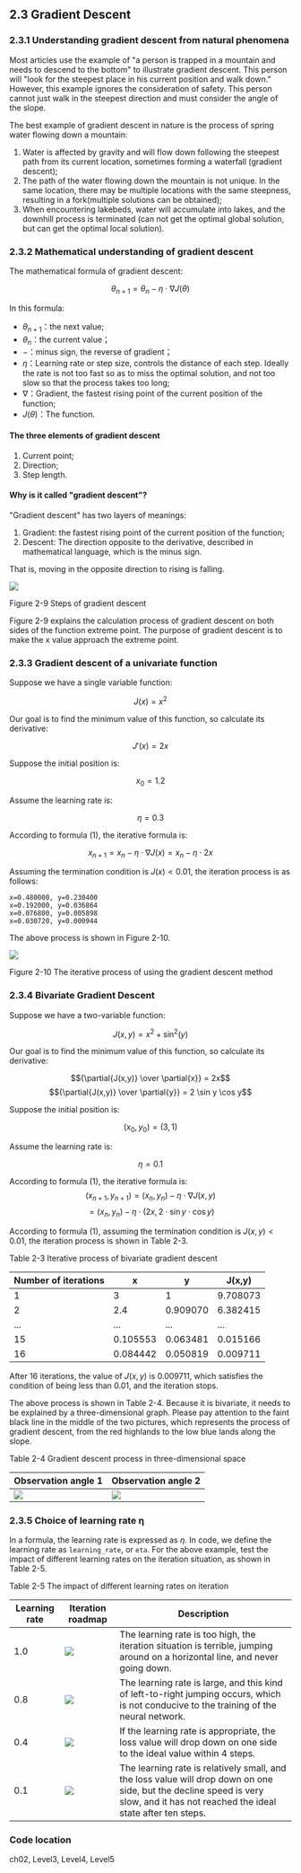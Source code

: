 <!--Copyright © Microsoft Corporation. All rights reserved.
  适用于[License](https://github.com/Microsoft/ai-edu/blob/master/LICENSE.md)版权许可-->

## 2.3 Gradient Descent

### 2.3.1 Understanding gradient descent from natural phenomena

Most articles use the example of "a person is trapped in a mountain and needs to descend to the bottom" to illustrate gradient descent. This person will "look for the steepest place in his current position and walk down." However, this example ignores the consideration of safety. This person cannot just walk in the steepest direction and must consider the angle of the slope.

The best example of gradient descent in nature is the process of spring water flowing down a mountain:

1. Water is affected by gravity and will flow down following the steepest path from its current location, sometimes forming a waterfall (gradient descent);
2. The path of the water flowing down the mountain is not unique. In the same location, there may be multiple locations with the same steepness, resulting in a fork(multiple solutions can be obtained);
3. When encountering lakebeds, water will accumulate into lakes, and the downhill process is terminated (can not get the optimal global solution, but can get the optimal local solution).

### 2.3.2 Mathematical understanding of gradient descent

The mathematical formula of gradient descent:

$$\theta_{n+1} = \theta_{n} - \eta \cdot \nabla J(\theta) \tag{1}$$

In this formula:

- $\theta_{n+1}$：the next value;
- $\theta_n$：the current value；
- $-$：minus sign, the reverse of gradient；
- $\eta$：Learning rate or step size, controls the distance of each step. Ideally the rate is not too fast so as to miss the optimal solution, and not too slow so that the process takes too long;
- $\nabla$：Gradient, the fastest rising point of the current position of the function;
- $J(\theta)$：The function.

#### The three elements of gradient descent

1. Current point;
2. Direction;
3. Step length.

#### Why is it called "gradient descent"?

"Gradient descent" has two layers of meanings:

1. Gradient: the fastest rising point of the current position of the function;
2. Descent: The direction opposite to the derivative, described in mathematical language, which is the minus sign.

That is, moving in the opposite direction to rising is falling.

![](https://aiedugithub4a2.blob.core.windows.net/a2-images/Images/2/gd_concept.png)

Figure 2-9 Steps of gradient descent

Figure 2-9 explains the calculation process of gradient descent on both sides of the function extreme point. The purpose of gradient descent is to make the x value approach the extreme point.

### 2.3.3 Gradient descent of a univariate function

Suppose we have a single variable function:

$$J(x) = x ^2$$

Our goal is to find the minimum value of this function, so calculate its derivative:

$$J'(x) = 2x$$

Suppose the initial position is:

$$x_0=1.2$$

Assume the learning rate is:

$$\eta = 0.3$$

According to formula (1), the iterative formula is:

$$x_{n+1} = x_{n} - \eta \cdot \nabla J(x)= x_{n} - \eta \cdot 2x$$

Assuming the termination condition is $J(x)<0.01$, the iteration process is as follows:
```
x=0.480000, y=0.230400
x=0.192000, y=0.036864
x=0.076800, y=0.005898
x=0.030720, y=0.000944
```

The above process is shown in Figure 2-10.

![](https://aiedugithub4a2.blob.core.windows.net/a2-images/Images/2/gd_single_variable.png)

Figure 2-10 The iterative process of using the gradient descent method

### 2.3.4 Bivariate Gradient Descent

Suppose we have a two-variable function:

$$J(x,y) = x^2 + \sin^2(y)$$

Our goal is to find the minimum value of this function, so calculate its derivative:

$${\partial{J(x,y)} \over \partial{x}} = 2x$$
$${\partial{J(x,y)} \over \partial{y}} = 2 \sin y \cos y$$

Suppose the initial position is:

$$(x_0,y_0)=(3,1)$$

Assume the learning rate is:

$$\eta = 0.1$$

According to formula (1), the iterative formula is:
$$(x_{n+1},y_{n+1}) = (x_n,y_n) - \eta \cdot \nabla J(x,y)$$
$$ = (x_n,y_n) - \eta \cdot (2x,2 \cdot \sin y \cdot \cos y) \tag{1}$$

According to formula (1), assuming the termination condition is $J(x,y)<0.01$, the iteration process is shown in Table 2-3.

Table 2-3 Iterative process of bivariate gradient descent

|Number of iterations|x|y|J(x,y)|
|---|---|---|---|
|1|3|1|9.708073|
|2|2.4|0.909070|6.382415|
|...|...|...|...|
|15|0.105553|0.063481|0.015166|
|16|0.084442|0.050819|0.009711|

After 16 iterations, the value of $J(x,y)$ is $0.009711$, which satisfies the condition of being less than $0.01$, and the iteration stops.

The above process is shown in Table 2-4. Because it is bivariate, it needs to be explained by a three-dimensional graph. Please pay attention to the faint black line in the middle of the two pictures, which represents the process of gradient descent,  from the red highlands to the low blue lands along the slope.

Table 2-4 Gradient descent process in three-dimensional space

|Observation angle 1|Observation angle 2|
|--|--|
|![](https://aiedugithub4a2.blob.core.windows.net/a2-images\Images\2\gd_double_variable.png)|![](https://aiedugithub4a2.blob.core.windows.net/a2-images\Images\2\gd_double_variable2.png)|

### 2.3.5 Choice of learning rate η

In a formula, the learning rate is expressed as $\eta$. In code, we define the learning rate as `learning_rate`, or `eta`. For the above example, test the impact of different learning rates on the iteration situation, as shown in Table 2-5.

Table 2-5 The impact of different learning rates on iteration

|Learning rate|Iteration roadmap|Description|
|---|---|---|
|1.0|![](https://aiedugithub4a2.blob.core.windows.net/a2-images/Images/2/gd100.png)|The learning rate is too high, the iteration situation is terrible, jumping around on a horizontal line, and never going down.|
|0.8|![](https://aiedugithub4a2.blob.core.windows.net/a2-images/Images/2/gd080.png)|The learning rate is large, and this kind of left-to-right jumping occurs, which is not conducive to the training of the neural network.|
|0.4|![](https://aiedugithub4a2.blob.core.windows.net/a2-images/Images/2/gd040.png)|If the learning rate is appropriate, the loss value will drop down on one side to the ideal value within 4 steps.|
|0.1|![](https://aiedugithub4a2.blob.core.windows.net/a2-images/Images/2/gd010.png)|The learning rate is relatively small, and the loss value will drop down on one side, but the decline speed is very slow, and it has not reached the ideal state after ten steps.|


### Code location

ch02, Level3, Level4, Level5
